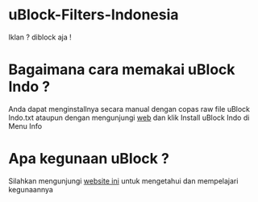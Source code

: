 # uBlock-Filters-Indonesia
Iklan ? diblock aja !

# Bagaimana cara memakai uBlock Indo ?
Anda dapat menginstallnya secara manual dengan copas raw file uBlock Indo.txt ataupun dengan mengunjungi <a href="https://ublockfiltersindonesia.blogspot.com" target="_blank">web</a> dan klik Install uBlock Indo di Menu Info

# Apa kegunaan uBlock ?
Silahkan mengunjungi <a href="https://ublockfiltersindonesia.blogspot.com/2018/04/ubindo.html" target="_blank">website ini</a> untuk mengetahui dan mempelajari kegunaannya

